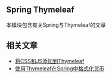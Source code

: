 ## Spring Thymeleaf

本模块包含有关Spring与Thymeleaf的文章

## 相关文章

+ [将CSS和JS添加到Thymeleaf](docs/将CSS和JS添加到Thymeleaf.md)
+ [使用Thymeleaf在Spring中格式化货币](docs/使用Thymeleaf在Spring中格式化货币.md)